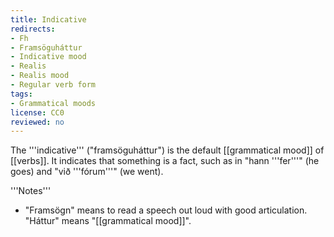 ```yaml
---
title: Indicative
redirects:
- Fh
- Framsöguháttur
- Indicative mood
- Realis
- Realis mood
- Regular verb form
tags:
- Grammatical moods
license: CC0
reviewed: no
---
```


The '''indicative''' ("framsöguháttur") is the default [[grammatical mood]] of [[verbs]]. It indicates that something is a fact, such as in "hann '''fer'''" (he goes) and "við '''fórum'''" (we went).

<div class=notes>
'''Notes'''

* "Framsögn" means to read a speech out loud with good articulation. "Háttur" means "[[grammatical mood]]".
</div>

